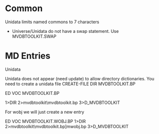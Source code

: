 # Common
Unidata limits named commons to 7 characters

* Universe/Unidata do not have a swap statement.  Use MVDBTOOLKIT.SWAP

# MD Entries

Unidata

Unidata does not appear (need update) to allow directory dictionaries.  You need to create a unidata file
CREATE-FILE DIR MVDBTOOLKIT.BP

ED VOC MVDBTOOLKIT.BP

1>DIR
2>mvdbtoolkit\mvdbtoolkit.bp
3>D_MVDBTOOLKIT

For wobj we will just create a new entry

ED VOC MVDBTOOLKIT.WOBJ.BP
1>DIR
2>mvdbtoolkit\mvdbtoolkit.bp]mwobj.bp
3>D_MVDBTOOLKIT

